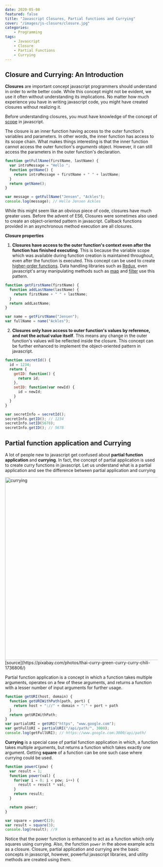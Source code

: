 ```yaml
---
date: 2020-05-08
featured: false
title: "Javascript Closures, Partial functions and Currying"
cover: "/images/js-closure/closure.jpg"
categories: 
    - Programming
tags:
    - Javascript
    - Closure
    - Partial Functions
    - Currying
---
```


## Closure and Currying: An Introduction

**Closures** are important concept javascript programmers should understand in order to write better code. While this concept might not be evident, we use it often without understanding its implications. No matter how much experience you have in writing javascript code, you might have created closures without realizing it.

Before understanding closures, you must have knowledge of the concept of [scope](/javascript-scope-and-hoisting-understanding-block-scope) in javascript.

The closure is an inner function having access to the outer function's variables and parameters. In other words, the inner function has access to its scope chain. What makes things interesting is that the inner function cannot access the outer function's *arguments* object. However, it can still access the parameters in the outer function's declaration.

```javascript
function getFullName(firstName, lastName) {
  var introMessage = "Hello ";
  function getName() {
    return introMessage + firstName + " " + lastName;
  }
  return getName();
}

var message = getFullName("Jensen", "Ackles");
console.log(message); // Hello Jensen Ackles
```

While this might seem like an obvious piece of code, closures have much greater uses. Before the advent of ES6, Closures were sometimes also used to create an object-oriented pattern in javascript. Callback functions provided in an asynchronous method execution are all closures.

**Closure properties**
1. **Closures have access to the outer function's context even after the function has finished executing**. This is because the variable scope which was available during function creation is maintained throughout, even after the function is executed. This concept can be used to create [higher-order functions](https://en.wikipedia.org/wiki/Higher-order_function). Data handling libraries such as [Redux](https://redux.js.org/), even javascript's array manipulating methods such as [map](https://www.w3schools.com/jsref/jsref_map.asp) and [filter](https://www.w3schools.com/jsref/jsref_filter.asp) use this pattern.

```javascript
function getFirstName(firstName) {
  function addLastName(lastName) {
    return firstName + " " + lastName;
  }
  return addLastName;
}

var name = getFirstName("Jensen");
var fullName = name("Ackles");
```

2. **Closures only have access to outer function's values by reference, and not the actual value itself**. This means any change in the outer function's values will be reflected inside the closure. This concept can be further enhanced to implement the object-oriented pattern in javascript.

```javascript
function secretId() {
  id = 1234;
  return {
    getID: function() {
      return id;
    },
    setID: function(var newId) {
      id = newId;
    }
  }
}

var secretInfo = secretId();
secretInfo.getID(); // 1234
secretInfo.setID(5678);
secretInfo.getID(); // 5678
```

## Partial function application and Currying

A lot of people new to javascript get confused about **partial function application** and **currying**. In fact, the concept of partial application is used to create curry functions in javascript. Let us understand what is a partial application and see the difference between partial application and currying

<img src="/images/js-closure/curry.png" alt="currying" width="600px">
[source](https://pixabay.com/photos/thai-curry-green-curry-curry-chili-1736806/)

Partial function application is a concept in which a function takes multiple arguments, operates on a few of these arguments, and returns a function with a lesser number of input arguments for further usage.

```javascript
function getURI(host, domain) {
  function getURIWithPath(path, port) {
    return host + "://" + domain + ":" + port + path
  }
  return getURIWithPath;
}
var partialURI = getURI("https", "www.google.com");
var getFullURI = partialURI("/api/path/", 3000);
console.log(getFullURI); // https://www.google.com:3000/api/path/
```

**Currying** is a special case of partial function application in which, a function takes multiple arguments, but returns a function which takes exactly one argument. Getting **square** of a function can be one such case where currying could be used.

```javascript
function powerC(pow) {
  var result = 1;
  function power(val) {
    for(var i = 0; i < pow; i++) {
      result = result * val;
    }
    return result;
  }

  return power;
}

var square = powerC(2);
var result = square(3);
console.log(result); //9
```

Notice that the power function is enhanced to act as a function which only squares using currying. Also, the function `power` in the above example acts as a closure. Closure, partial application and currying are the basic concepts in javascript, however, powerful javascript libraries, and utility methods are created using them.